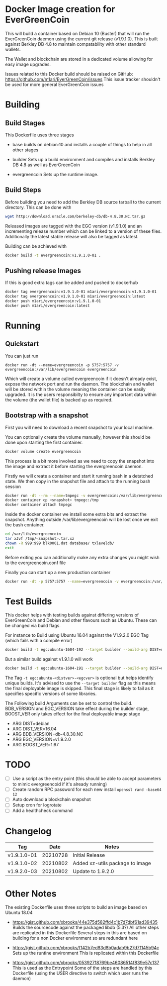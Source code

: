 # Docker Image creation for EverGreenCoin

This will build a container based on Debian 10 (Buster) that will run the EverGreenCoin daemon using the current git release (v1.9.1.0). This is built against Berkley DB 4.8 to maintain compatability with other standard wallets.

The Wallet and blockchain are stored in a dedicated volume allowing for easy image upgrades.

Issues related to this Docker build should be raised on GitHub: https://github.com/m1ari/EverGreenCoin/issues This issue tracker shouldn't be used for more general EverGreenCoin issues

# Building
## Build Stages
This Dockerfile uses three stages
* base
builds on debian:10 and installs a couple of things to help in all other stages

* builder
Sets up a build environment and compiles and installs Berkley DB 4.8 as well as EverGreenCoin

* evergreencoin
Sets up the runtime image.

## Build Steps

Before building you need to add the Berkley DB source tarball to the current directory. This can be done with
```bash
wget http://download.oracle.com/berkeley-db/db-4.8.30.NC.tar.gz
```

Released images are tagged with the EGC version (v1.9.1.0) and an incrementing release number which can be linked to a version of these files. Additionally the latest stable release will also be tagged as latest.


Building can be achieved with
```bash
docker build -t evergreencoin:v1.9.1.0-01 .
```

## Pushing release Images

If this is good extra tags can be added and pushed to dockerhub
```bash
docker tag evergreencoin:v1.9.1.0-01 m1ari/evergreencoin:v1.9.1.0-01 
docker tag evergreencoin:v1.9.1.0-01 m1ari/evergreencoin:latest
docker push m1ari/evergreencoin:v1.9.1.0-01 
docker push m1ari/evergreencoin:latest
```

# Running
## Quickstart

You can just run
```
docker run -dt --name=evergreencoin -p 5757:5757 -v evergreencoin:/var/lib/evergreencoin evergreencoin
```
Which will create a volume called evergreencoin if it doesn't already exist, expose the network port and run the daemon.
The blockchain and wallet will be stored within the volume meaning the container can be easily upgraded. It is the users responsibilty to ensure any important data within the volume (the wallet file) is backed up as required.

## Bootstrap with a snapshot
First you will need to download a recent snapshot to your local machine.

You can optionally create the volume manually, however this should be done upon starting the first container.
```bash
docker volume create evergreencoin
```
This process is a bit more involved as we need to copy the snapshot into the image and extract it before starting the evergreencoin daemon.

Firstly we will create a container and start it running bash in a detatched state. We then copy in the snapshot file and attach to the running bash session
```bash
docker run -dt --rm --name=tmpegc -v evergreencoin:/var/lib/evergreencoin --entrypoint=bash evergreencoin
docker container cp <snapshot> tmpegc:/tmp
docker container attach tmpegc
```

Inside the docker container we install some extra bits and extract the snapshot. Anything outside /var/lib/evergreencoin will be lost once we exit the bash container.
```bash
cd /var/lib/evergreencoin
tar xJvf /tmp/<snapshot>.tar.xz
chown -R 999:999 blk0001.dat database/ txleveldb/
exit
```
Before exiting you can additionally make any extra changes you might wish to the evergreencoin.conf file

Finally you can start up a new production container
```bash
docker run -dt -p 5757:5757 --name=evergreencoin -v evergreencoin:/var/lib/evergreencoin evergreencoin:latest

```

# Test Builds
This docker helps with testing builds against differing versions of EverGreenCoin and Debian and other flavours such as Ubuntu. These can be changed via build flags.

For instance to Build using Ubuntu 16.04 against the V1.9.2.0 EGC Tag (which fails with a compile error)
```bash
docker build -t egc:ubuntu-1604-192 --target builder --build-arg DIST=ubuntu --build-arg DIST_VER=16.04 --build-arg EGC_VERSION=v1.9.2.0 .
```

But a similar build against v1.9.1.0 will work
```bash
docker build -t egc:ubuntu-1604-191 --target builder --build-arg DIST=ubuntu --build-arg DIST_VER=16.04 --build-arg EGC_VERSION=v1.9.1.0 .
```

The Tag `-t egc:ubuntu-<distver>-<egcver>` is optional but helps identify unique builds. It's advised to use the `--target builder` flag as this means the final deployable image is skipped. This final stage is likely to fail as it specifies specific versions of some libraries.

The Following build Arguments can be set to control the build. BDB_VERSION and EGC_VERSION take effect during the builder stage, BOOST_VER only takes effect for the final deployable image stage
* ARG DIST=debian
* ARG DIST_VER=16.04
* ARG BDB_VERSION=db-4.8.30.NC
* ARG EGC_VERSION=v1.9.2.0
* ARG BOOST_VER=1.67

# TODO
- [ ] Use a script as the entry point (this should be able to accept parameters to mimic evergreencoid if it's already running)
- [ ] Create random RPC password for each new install `openssl rand -base64 12`
- [ ] Auto download a blockchain snapshot
- [ ] Setup cron for logrotate
- [ ] Add a healthcheck command

# Changelog
| Tag         | Date     | Notes                 |
|-------------|----------|-----------------------|
| v1.9.1.0-01 | 20210728 | Initial Release       |
| v1.9.1.0-02 | 20210802 | Added xz-utils package to image |
| v1.9.2.0-03 | 20210802 | Update to 1.9.2.0     |


# Other Notes

The existing Dockerfile uses three scripts to build an image based on Ubuntu 18.04
* https://gist.github.com/xbrooks/44e375d582ffd4c1b7d7dbf61ad39435
Builds the sourcecode against the packaged libdb (5.3?)
All other steps are replicated in this Dockerfile
Several steps in this are based on building for a non Docker environment so are redundant here

* https://gist.github.com/xbrooks/f142b7ed83d8b0adab9b27d71145b94c
Sets up the runtine environment
This is replicated within this Dockerfile

* https://gist.github.com/xbrooks/05392718769be46086514f839e57c137
This is used as the Entrypoint
Some of the steps are handled by this Dockerfile (using the USER directive to switch which user runs the daemon)


